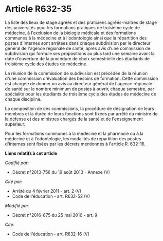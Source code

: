 # Article R632-35

La liste des lieux de stage agréés et des praticiens agréés-maîtres de stage des universités pour les formations pratiques de
troisième cycle de médecine, à l'exclusion de la biologie médicale et des formations communes à la médecine et à
l'odontologie ainsi que la répartition des postes d'internes sont arrêtées dans chaque subdivision par le directeur général
de l'agence régionale de santé, après avis d'une commission de subdivision qui formule ses propositions au plus tard une
semaine avant la date d'ouverture de la procédure de choix semestrielle des étudiants de troisième cycle des études de
médecine. 

La réunion de la commission de subdivision est précédée de la réunion d'une commission d'évaluation des besoins de formation.
Cette commission est chargée de donner un avis au directeur général de l'agence régionale de santé sur le nombre minimum de
postes à ouvrir, chaque semestre, par spécialité pour les étudiants de troisième cycle des études de médecine de chaque
discipline. 

La composition de ces commissions, la procédure de désignation de leurs membres et la durée de leurs fonctions sont fixées
par arrêté du ministre de la défense et des ministres chargés de la santé et de l'enseignement supérieur. 

Pour les formations communes à la médecine et la pharmacie ou à la médecine et à l'odontologie, les modalités de répartition
des postes d'internes sont fixées par les décrets mentionnés à l'article R. 632-16.

**Liens relatifs à cet article**

_Codifié par_:

  - Décret n°2013-756 du 19 août 2013 -  Annexe (V)

_Cité par_:

  - Arrêté du 4 février 2011 - art. 2 (V)
  - Code de l'éducation - art. R632-52 (V)

_Modifié par_:

  - Décret n°2016-675 du 25 mai 2016 - art. 9

_Cite_:

  - Code de l'éducation - art. R632-16 (V)
